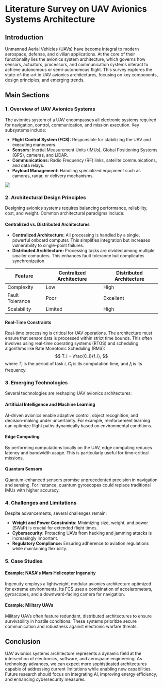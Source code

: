 # Literature Survey on UAV Avionics Systems Architecture

## Introduction
Unmanned Aerial Vehicles (UAVs) have become integral to modern aerospace, defense, and civilian applications. At the core of their functionality lies the avionics system architecture, which governs how sensors, actuators, processors, and communication systems interact to achieve autonomous or semi-autonomous flight. This survey explores the state-of-the-art in UAV avionics architectures, focusing on key components, design principles, and emerging trends.

## Main Sections

### 1. Overview of UAV Avionics Systems
The avionics system of a UAV encompasses all electronic systems required for navigation, control, communication, and mission execution. Key subsystems include:
- **Flight Control System (FCS):** Responsible for stabilizing the UAV and executing maneuvers.
- **Sensors:** Inertial Measurement Units (IMUs), Global Positioning Systems (GPS), cameras, and LiDAR.
- **Communications:** Radio Frequency (RF) links, satellite communications, and data relays.
- **Payload Management:** Handling specialized equipment such as cameras, radar, or delivery mechanisms.

![](placeholder_for_uav_architecture_diagram)

### 2. Architectural Design Principles
Designing avionics systems requires balancing performance, reliability, cost, and weight. Common architectural paradigms include:

#### Centralized vs. Distributed Architectures
- **Centralized Architecture:** All processing is handled by a single, powerful onboard computer. This simplifies integration but increases vulnerability to single-point failures.
- **Distributed Architecture:** Processing tasks are divided among multiple smaller computers. This enhances fault tolerance but complicates synchronization.

| Feature               | Centralized Architecture | Distributed Architecture |
|----------------------|-------------------------|--------------------------|
| Complexity           | Low                     | High                    |
| Fault Tolerance      | Poor                   | Excellent              |
| Scalability          | Limited                | High                   |

#### Real-Time Constraints
Real-time processing is critical for UAV operations. The architecture must ensure that sensor data is processed within strict time bounds. This often involves using real-time operating systems (RTOS) and scheduling algorithms like Rate Monotonic Scheduling (RMS):
$$
T_i = \frac{C_i}{f_i},
$$
where $T_i$ is the period of task $i$, $C_i$ is its computation time, and $f_i$ is its frequency.

### 3. Emerging Technologies
Several technologies are reshaping UAV avionics architectures:

#### Artificial Intelligence and Machine Learning
AI-driven avionics enable adaptive control, object recognition, and decision-making under uncertainty. For example, reinforcement learning can optimize flight paths dynamically based on environmental conditions.

#### Edge Computing
By performing computations locally on the UAV, edge computing reduces latency and bandwidth usage. This is particularly useful for time-critical missions.

#### Quantum Sensors
Quantum-enhanced sensors promise unprecedented precision in navigation and sensing. For instance, quantum gyroscopes could replace traditional IMUs with higher accuracy.

### 4. Challenges and Limitations
Despite advancements, several challenges remain:
- **Weight and Power Constraints:** Minimizing size, weight, and power (SWaP) is crucial for extended flight times.
- **Cybersecurity:** Protecting UAVs from hacking and jamming attacks is increasingly important.
- **Regulatory Compliance:** Ensuring adherence to aviation regulations while maintaining flexibility.

### 5. Case Studies
#### Example: NASA's Mars Helicopter Ingenuity
Ingenuity employs a lightweight, modular avionics architecture optimized for extreme environments. Its FCS uses a combination of accelerometers, gyroscopes, and a downward-facing camera for navigation.

#### Example: Military UAVs
Military UAVs often feature redundant, distributed architectures to ensure survivability in hostile conditions. These systems prioritize secure communication and robustness against electronic warfare threats.

## Conclusion
UAV avionics systems architecture represents a dynamic field at the intersection of electronics, software, and aerospace engineering. As technology advances, we can expect more sophisticated architectures capable of addressing current limitations while enabling new capabilities. Future research should focus on integrating AI, improving energy efficiency, and enhancing cybersecurity measures.
